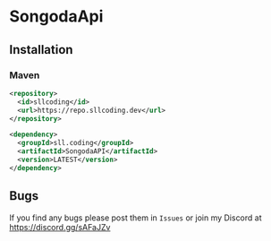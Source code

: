 # SongodaApi

## Installation
### Maven
```xml
<repository>
  <id>sllcoding</id>
  <url>https://repo.sllcoding.dev</url>
</repository>
```
```xml
<dependency>
  <groupId>sll.coding</groupId>
  <artifactId>SongodaAPI</artifactId>
  <version>LATEST</version>
</dependency>
```

## Bugs
If you find any bugs please post them in `Issues` or join my Discord at https://discord.gg/sAFaJZv
